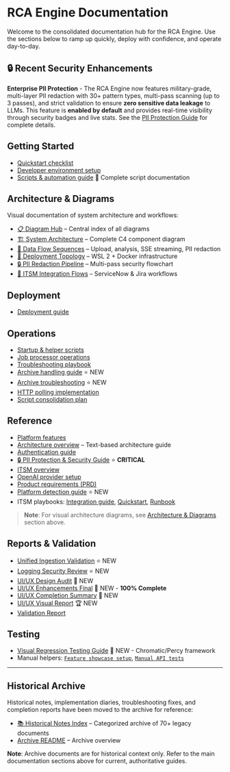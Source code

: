 # RCA Engine Documentation

Welcome to the consolidated documentation hub for the RCA Engine. Use the sections below to ramp up quickly, deploy with confidence, and operate day-to-day.

## 🔒 Recent Security Enhancements

**Enterprise PII Protection** - The RCA Engine now features military-grade, multi-layer PII redaction with 30+ pattern types, multi-pass scanning (up to 3 passes), and strict validation to ensure **zero sensitive data leakage** to LLMs. This feature is **enabled by default** and provides real-time visibility through security badges and live stats. See the [PII Protection Guide](PII_PROTECTION_GUIDE.md) for complete details.

## Getting Started
- [Quickstart checklist](getting-started/quickstart.md)
- [Developer environment setup](getting-started/dev-setup.md)
- [Scripts & automation guide](../scripts/README.md) 🔧 Complete script documentation

## Architecture & Diagrams
Visual documentation of system architecture and workflows:
- [📋 Diagram Hub](diagrams/README.md) – Central index of all diagrams
- [🏗️ System Architecture](diagrams/architecture.md) – Complete C4 component diagram
- [🔄 Data Flow Sequences](diagrams/data-flow.md) – Upload, analysis, SSE streaming, PII redaction
- [🚀 Deployment Topology](diagrams/deployment.md) – WSL 2 + Docker infrastructure
- [🔒 PII Redaction Pipeline](diagrams/pii-pipeline.md) – Multi-pass security flowchart
- [🎫 ITSM Integration Flows](diagrams/itsm-integration.md) – ServiceNow & Jira workflows

## Deployment
- [Deployment guide](deployment/deployment-guide.md)

## Operations
- [Startup & helper scripts](operations/startup-scripts.md)
- [Job processor operations](operations/job-processor.md)
- [Troubleshooting playbook](operations/troubleshooting.md)
- [Archive handling guide](operations/archive-handling.md) ⭐ NEW
- [Archive troubleshooting](troubleshooting/archive-issues.md) ⭐ NEW
- [HTTP polling implementation](operations/HTTP_POLLING_IMPLEMENTATION.md)
- [Script consolidation plan](operations/SCRIPT_CONSOLIDATION_PLAN.md)

## Reference
- [Platform features](reference/features.md)
- [Architecture overview](reference/architecture.md) – Text-based architecture guide
- [Authentication guide](reference/authentication.md)
- [🔒 PII Protection & Security Guide](PII_PROTECTION_GUIDE.md) ⭐ **CRITICAL**
- [ITSM overview](reference/itsm-overview.md)
- [OpenAI provider setup](reference/openai-provider-setup.md)
- [Product requirements (PRD)](reference/prd.md)
- [Platform detection guide](reference/platform-detection.md) ⭐ NEW
- ITSM playbooks: [Integration guide](ITSM_INTEGRATION_GUIDE.md), [Quickstart](ITSM_QUICKSTART.md), [Runbook](ITSM_RUNBOOK.md)

> **Note**: For visual architecture diagrams, see [Architecture & Diagrams](#architecture--diagrams) section above.

## Reports & Validation
- [Unified Ingestion Validation](reports/unified-ingestion-validation.md) ⭐ NEW
- [Logging Security Review](reports/logging-security-review.md) ⭐ NEW
- [UI/UX Design Audit](reports/ui-ux-design-audit.md) 🎨 NEW
- [UI/UX Enhancements Final](reports/ui-ux-enhancements-final.md) 🎨 NEW - **100% Complete**
- [UI/UX Completion Summary](reports/ui-ux-completion-summary.md) 🎉 NEW
- [UI/UX Visual Report](reports/ui-ux-completion-visual.md) 🏆 NEW
- [Validation Report](reports/VALIDATION_REPORT.md)

## Testing
- [Visual Regression Testing Guide](testing/visual-regression-testing.md) 🧪 NEW - Chromatic/Percy framework
- Manual helpers: [`Feature showcase setup`](FEATURES_SHOWCASE_SETUP.md), [`Manual API tests`](../tools/manual-tests/README.md)

---

## Historical Archive

Historical notes, implementation diaries, troubleshooting fixes, and completion reports have been moved to the archive for reference:
- [📚 Historical Notes Index](archive/HISTORICAL_NOTES.md) – Categorized archive of 70+ legacy documents
- [Archive README](archive/README.md) – Archive overview

**Note**: Archive documents are for historical context only. Refer to the main documentation sections above for current, authoritative guides.
